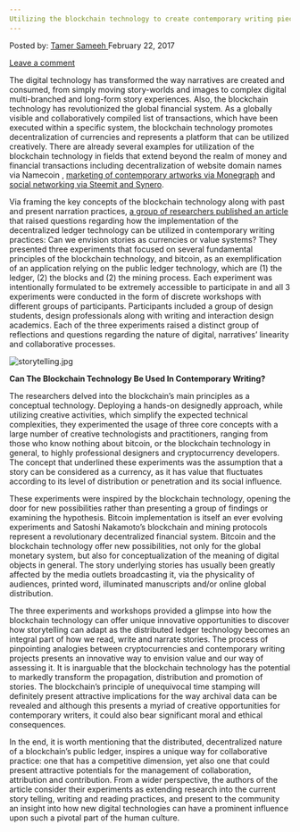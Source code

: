 ```yaml
---
Utilizing the blockchain technology to create contemporary writing pieces"
---
```

<article class="post-listing post-18272 post type-post status-publish format-standard has-post-thumbnail hentry
<div class="post-inner">
    <span>Posted by: <a href="https://www.deepdotweb.com/author/tamersameeh/" title="">Tamer Sameeh </a></span>
<span>February 22, 2017</span>
    
<span><a href="https://www.deepdotweb.com/2017/02/22/utilizing-the-blockchain-technology-to-create-contemporary-writing-pieces/#respond">Leave a comment</a></span>
</p>
<div class="clear"></div>
    
<p>The digital technology has transformed the way narratives are created and consumed, from simply moving story-worlds and images to complex digital multi-branched and long-form story experiences. Also, the blockchain technology has revolutionized the global financial system. As a globally visible and collaboratively compiled list of transactions, which have been executed within a specific system, the blockchain technology promotes decentralization of currencies and represents a platform that can be utilized creatively. There are already several examples for utilization of the blockchain technology in fields that extend beyond the realm of money and financial transactions including decentralization of website domain names via Namecoin , <a href="https://www.deepdotweb.com/2017/01/11/can-blockchain-technology-revive-contemporary-art-market/">marketing of contemporary artworks via Monegraph</a> and <a href="https://www.deepdotweb.com/2016/12/16/social-networking-blockchain-technology-brand-new-era/">social networking via Steemit and Synero</a>.</p>
<p>Via framing the key concepts of the blockchain technology along with past and present narration practices, <a href="http://journals.sagepub.com/doi/abs/10.1177/1354856516675263">a group of researchers published an article</a> that raised questions regarding how the implementation of the decentralized ledger technology can be utilized in contemporary writing practices: Can we envision stories as currencies or value systems? They presented three experiments that focused on several fundamental principles of the blockchain technology, and bitcoin, as an exemplification of an application relying on the public ledger technology, which are (1) the ledger, (2) the blocks and (2) the mining process. Each experiment was intentionally formulated to be extremely accessible to participate in and all 3 experiments were conducted in the form of discrete workshops with different groups of participants. Participants included a group of design students, design professionals along with writing and interaction design academics. Each of the three experiments raised a distinct group of reflections and questions regarding the nature of digital, narratives&#8217; linearity and collaborative processes.</p>
<p><img class="wp-image-18277 aligncenter" src="/imgs/2017/02/storytelling-jpg.jpeg" alt="storytelling.jpg" srcset="/imgs/2017/02/storytelling-jpg.jpeg 660w, /imgs/2017/02/storytelling-jpg-300x150.jpeg 300w" sizes="(max-width: 660px) 100vw, 660px" /></p>
<p><strong>Can The Blockchain Technology Be Used In Contemporary Writing?</strong></p>
<p>The researchers delved into the blockchain&#8217;s main principles as a conceptual technology. Deploying a hands-on designedly approach, while utilizing creative activities, which simplify the expected technical complexities, they experimented the usage of three core concepts with a large number of creative technologists and practitioners, ranging from those who know nothing about bitcoin, or the blockchain technology in general, to highly professional designers and cryptocurrency developers. The concept that underlined these experiments was the assumption that a story can be considered as a currency, as it has value that fluctuates according to its level of distribution or penetration and its social influence.</p>
<p>These experiments were inspired by the blockchain technology, opening the door for new possibilities rather than presenting a group of findings or examining the hypothesis. Bitcoin implementation is itself an ever evolving experiments and Satoshi Nakamoto&#8217;s blockchain and mining protocols represent a revolutionary decentralized financial system. Bitcoin and the blockchain technology offer new possibilities, not only for the global monetary system, but also for conceptualization of the meaning of digital objects in general. The story underlying stories has usually been greatly affected by the media outlets broadcasting it, via the physicality of audiences, printed word, illuminated manuscripts and/or online global distribution.</p>
<p>The three experiments and workshops provided a glimpse into how the blockchain technology can offer unique innovative opportunities to discover how storytelling can adapt as the distributed ledger technology becomes an integral part of how we read, write and narrate stories. The process of pinpointing analogies between cryptocurrencies and contemporary writing projects presents an innovative way to envision value and our way of assessing it. It is inarguable that the blockchain technology has the potential to markedly transform the propagation, distribution and promotion of stories. The blockchain&#8217;s principle of unequivocal time stamping will definitely present attractive implications for the way archival data can be revealed and although this presents a myriad of creative opportunities for contemporary writers, it could also bear significant moral and ethical consequences.</p>
<p>In the end, it is worth mentioning that the distributed, decentralized nature of a blockchain&#8217;s public ledger, inspires a unique way for collaborative practice: one that has a competitive dimension, yet also one that could present attractive potentials for the management of collaboration, attribution and contribution. From a wider perspective, the authors of the article consider their experiments as extending research into the current story telling, writing and reading practices, and present to the community an insight into how new digital technologies can have a prominent influence upon such a pivotal part of the human culture.</p>
<p>&nbsp;</p>
</div>
<span style="display:none" class="updated">2017-02-22</span>
<div style="display:none" class="vcard author" itemprop="author" itemscope itemtype="http://schema.org/Person"><strong class="fn" itemprop="name"><a href="https://www.deepdotweb.com/author/tamersameeh/" title="Posts by Tamer Sameeh" rel="author">Tamer Sameeh</a></strong></div>
    

